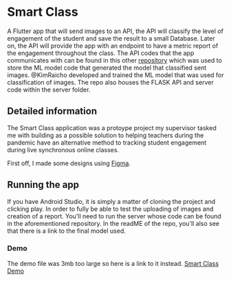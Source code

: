 # Smart Class

A Flutter app that will send images to an API, the API will classify the level of engagement of the student and save the result to a small Database.
Later on, the API will provide the app with an endpoint to have a metric report of the engagement throughout the class.
The API codes that the app communicates with can be found in this other [repository](https://github.com/KimRaicho/smartClassAPI) which was used to store the ML model code that generated the model that classified sent images. @KimRaicho developed and trained the ML model that was used for classification of images.
The repo also houses the FLASK API and server code within the server folder.

## Detailed information

The Smart Class application was a protoype project my supervisor tasked me with building as a possible solution to helping teachers during the pandemic have an alternative method to tracking student engagement during live synchronous online classes. 

First off, I made some designs using [Figma](https://www.figma.com/file/pB7TcjGzSjkruTI1cV6GVj/SmartClass-API-Consumer?node-id=13%3A576). 

## Running the app

If you have Android Studio, it is simply a matter of cloning the project and clicking play. In order to fully be able to test the uploading of images and creation of a report. You'll need to run the server whose code can be found in the aforementioned repository. In the readME of the repo, you'll also see that there is a link to the final model used.

### Demo

The demo file was 3mb too large so here is a link to it instead. [Smart Class Demo](https://drive.google.com/file/d/1DSaNXvJgBrodfsdpAti9Ay2aYyJQYZxa/view?usp=sharing)
